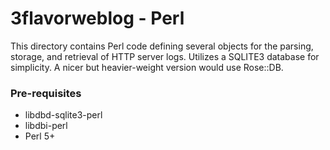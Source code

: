 # 3flavorweblog - Perl
This directory contains Perl code defining several objects for the parsing, storage, and retrieval of HTTP server logs.  Utilizes a SQLITE3 database for simplicity.  A nicer but heavier-weight version would use Rose::DB.

### Pre-requisites
*    libdbd-sqlite3-perl
*    libdbi-perl
*    Perl 5+

